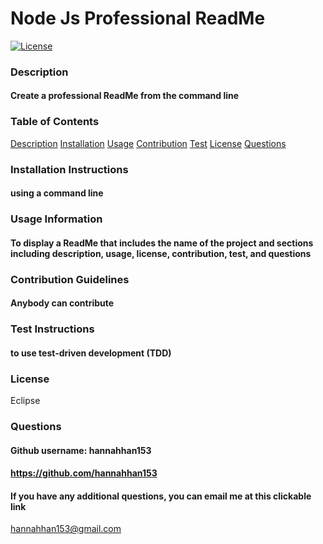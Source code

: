  # Node Js Professional ReadMe
 [![License](https://img.shields.io/badge/License-EPL_1.0-red.svg)](https://opensource.org/licenses/EPL-1.0)
### Description
 #### Create a professional ReadMe from the command line
### Table of Contents
 [Description](#description)
 [Installation](#installation-instructions)
 [Usage](#usage-information)
 [Contribution](#contribution-guidelines)
 [Test](#test-instructions)
 [License](#license)
 [Questions](#questions)
 ### Installation Instructions
#### using a command line
### Usage Information
#### To display a ReadMe that includes the name of the project and sections including description, usage, license, contribution, test, and questions
### Contribution Guidelines
#### Anybody can contribute
### Test Instructions
#### to use test-driven development (TDD)
### License
 Eclipse
### Questions
#### Github username: hannahhan153
#### https://github.com/hannahhan153
#### If you have any additional questions, you can email me at this clickable link
 hannahhan153@gmail.com
 